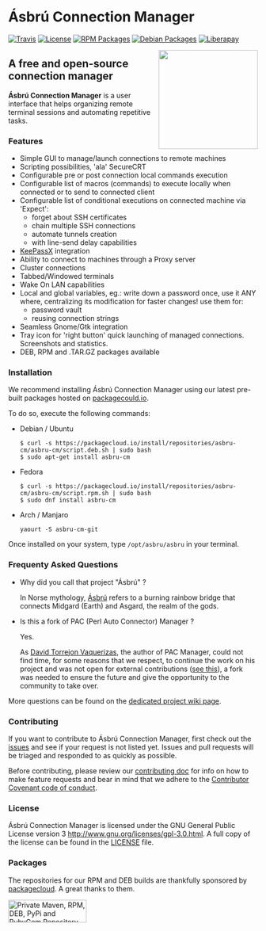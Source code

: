 # Ásbrú Connection Manager

[![Travis][travis-badge]][travis-url]
[![License][license-badge]][license-url]
[![RPM Packages][rpm-badge]][rpm-url]
[![Debian Packages][deb-badge]][deb-url]
[![Liberapay][liberapay-badge]][liberapay-url]

[<img src="https://www.asbru-cm.net/assets/img/asbru-logo-200.png" align="right" width="200px" height="200px" />](https://asbru-cm.net)

## A free and open-source connection manager

**Ásbrú Connection Manager** is a user interface that helps organizing remote terminal sessions and automating repetitive tasks.

### Features

- Simple GUI to manage/launch connections to remote machines
- Scripting possibilities, 'ala' SecureCRT
- Configurable pre or post connection local commands execution
- Configurable list of macros (commands) to execute locally when connected or to send to connected client
- Configurable list of conditional executions on connected machine via 'Expect':
  - forget about SSH certificates
  - chain multiple SSH connections
  - automate tunnels creation
  - with line-send delay capabilities
- [KeePassX](https://www.keepassx.org/) integration
- Ability to connect to machines through a Proxy server
- Cluster connections
- Tabbed/Windowed terminals
- Wake On LAN capabilities
- Local and global variables, eg.: write down a password once, use it ANY where, centralizing its modification for faster changes! use them for:
  - password vault
  - reusing connection strings
- Seamless Gnome/Gtk integration
- Tray icon for 'right button' quick launching of managed connections. Screenshots and statistics.
- DEB, RPM and .TAR.GZ packages available

### Installation

We recommend installing Ásbrú Connection Manager using our latest pre-built packages hosted on [packagecould.io](https://packagecloud.io/).

To do so, execute the following commands:

- Debian / Ubuntu

  ````
  $ curl -s https://packagecloud.io/install/repositories/asbru-cm/asbru-cm/script.deb.sh | sudo bash
  $ sudo apt-get install asbru-cm
  ````

- Fedora

  ````
  $ curl -s https://packagecloud.io/install/repositories/asbru-cm/asbru-cm/script.rpm.sh | sudo bash
  $ sudo dnf install asbru-cm
  ````

- Arch / Manjaro

  ````
  yaourt -S asbru-cm-git
  ````

Once installed on your system, type ````/opt/asbru/asbru```` in your terminal.

### Frequenty Asked Questions

- Why did you call that project "Ásbrú" ?

  In Norse mythology, [Ásbrú](https://en.wikipedia.org/wiki/Bifr%C3%B6st) refers to a burning rainbow bridge that connects Midgard (Earth) and Asgard, the realm of the gods.

- Is this a fork of PAC (Perl Auto Connector) Manager ?

  Yes.

  As [David Torrejon Vaquerizas](https://github.com/perseo22), the author of PAC Manager, could not find time, for some reasons that we respect, to continue the work on his project and was not open for external contributions ([see this](https://github.com/perseo22/pacmanager/issues/57)), a fork was needed to ensure the future and give the opportunity to the community to take over.

More questions can be found on the [dedicated project wiki page](https://github.com/asbru-cm/asbru-cm/wiki/Frequently-Asked-Questions).

### Contributing

If you want to contribute to Ásbrú Connection Manager, first check out the [issues](https://github.com/asbru-cm/asbru-cm/issues) and see if your request is not listed yet.  Issues and pull requests will be triaged and responded to as quickly as possible.

Before contributing, please review our [contributing doc](https://github.com/asbru-cm/asbru-cm/blob/master/CONTRIBUTING.md) for info on how to make feature requests and bear in mind that we adhere to the [Contributor Covenant code of conduct](https://github.com/asbru-cm/asbru-cm/blob/master/CODE_OF_CONDUCT.md).

### License

Ásbrú Connection Manager is licensed under the GNU General Public License version 3 <http://www.gnu.org/licenses/gpl-3.0.html>.  A full copy of the license can be found in the [LICENSE](https://github.com/asbru-cm/asbru-cm/blob/master/LICENSE) file.

### Packages

The repositories for our RPM and DEB builds are thankfully sponsored by [packagecloud](https://packagecloud.io/). A great thanks to them.

<a title="Private Maven, RPM, DEB, PyPi and RubyGem Repository" href="https://packagecloud.io/"><img height="46" width="158" alt="Private Maven, RPM, DEB, PyPi and RubyGem Repository" src="https://packagecloud.io/images/packagecloud-badge.png" /></a>

[travis-badge]: https://travis-ci.org/asbru-cm/asbru-cm.svg?branch=master
[travis-url]: https://travis-ci.org/asbru-cm/asbru-cm
[license-badge]: https://img.shields.io/badge/License-GPL--3-blue.svg?style=flat
[license-url]: LICENSE
[deb-badge]: https://img.shields.io/badge/Packages-Debian-blue.svg?style=flat
[deb-url]: https://packagecloud.io/asbru-cm/asbru-cm?filter=debs
[rpm-badge]: https://img.shields.io/badge/Packages-RPM-blue.svg?style=flat
[rpm-url]: https://packagecloud.io/asbru-cm/asbru-cm?filter=rpms
[liberapay-badge]: http://img.shields.io/liberapay/patrons/asbru-cm.svg?logo=liberapay
[liberapay-url]: https://liberapay.com/asbru-cm/donate
